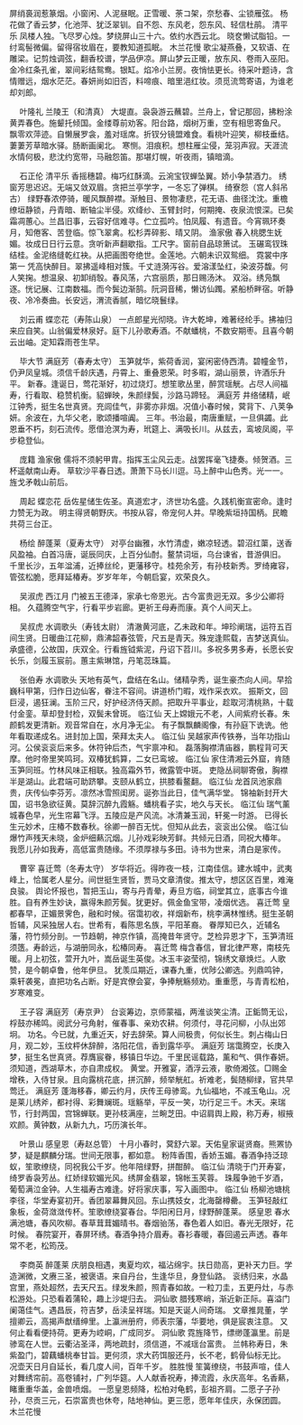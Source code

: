 <!-- { "loadSidebar": true } -->
屏绡裛润惹篆烟。小窗闲、人泥昼眠。正雪暖、荼コ架，奈愁春、尘锁雁弦。 
杨花做了香云梦，化池萍、犹泛翠钏。自不怨、东风老，怨东风、轻信杜鹃。 
清平乐
凤楼人独。飞尽罗心烛。梦绕屏山三十六。依约水西云北。 
晓奁懒试脂铅。一纣鸾髻微偏。留得宿妆眉在，要教知道孤眠。 
木兰花慢
歌尘凝燕叠，又软语、在雕梁。记剪烛调弦，翻香校谱，学品伊凉。屏山梦云正暖，放东风、卷雨入巫阳。金冷红条孔雀，翠间彩结鸳鸯。银缸。焰冷小兰房。夜悄怯更长。待采叶题诗，含情赠远，烟水茫茫。春妍尚如旧否，料啼痕、暗里浥红妆。须觅流莺寄语，为谁老却刘郎。 

　
叶隆礼
兰陵王（和清真）
大堤直。袅袅游云蘸碧。兰舟上，曾记那回，拂粉涂黄弄春色。施颦托倾国。金缕尊前劝客。阳台路，烟树万重，空有相思寄鱼尺。 
飘零欢萍迹。自懒展罗衾，羞对瑶席。折钗分镜盟难食。看桃叶迎笑，柳枝垂结。萋萋芳草暗水驿。肠断画阑北。 
寒恻。泪痕积。想柱雁尘侵，笼羽声寂。天涯流水情何极，悲沈约宽带，马融怨笛。那堪灯幌，听夜雨，镇暗滴。 

　
石正伦
清平乐
香摇穗碧。梅巧红酥滴。云涴宝钗蝉坠翼。娇小争禁酒力。 
绣窗芳思迟迟。无端又敛双眉。贪把兰亭学字，一冬忘了弹棋。 
绮寮怨（宫人斜吊古）
绿野春浓停骑，暖风飘醉襟。渐触目、景物凄悲，花无语、曲径沈沈。重檐缭垣静锁，丹青暗、断轴尘半侵。欢绛纱、玉臂封时，何期掩、夜泉流恨深。已矣霜凋蕙心。兰昌旧事，云容好信难寻。伫立孤吟。怕凤履、有遗音。今宵珮环奏月，知倦客、苦登临。惊飞翠禽。松杉弄碎影、晴又阴。 
渔家傲
春入桃腮生妩媚。妆成日日行云意。贪听新声翻歇指。工尺字。窗前自品琼箫试。 
玉碾鸾钗珠结桂。金泥络缝乾红袂。从把画图夸绝世。金莲地。六朝未识双鸳细。 
霓裳中序第一
凭高快醉目。翠拂遥峰相对簇。千丈涟漪泻谷。爱溶漾坠红，染波芬馥。何人笑掬。想温泉、初卸绡彀。春风荡，六宫丽质，那日赐汤沐。 
双浴。绣凫飘逐。恍记展、江南数福。而今鬓边渐鹄。阮洞音稀，懒访仙躅。紧船桥畔宿。听静夜、冷冷奏曲。长安远，渭流香腻，暗忆晓鬟绿。 

　
刘云甫
蝶恋花（寿陈山泉）
一点郎星光彻晓。许大乾坤，难著经纶手。拂袖归来应自笑。山翁偏爱林泉好。庭下儿孙歌寿酒。不献蟠桃，不数安期枣。且喜今朝云出岫。定知霖雨苍生早。 

　
毕大节
满庭芳（春寿太守）
玉笋就华，紫荷香润，宴闲密侍西清。碧幢金节，仍尹凤皇城。须信千龄庆遇，丹霄上、重叠恩荣。时多暇，湖山丽景，许酒乐升平。 
新春。逢诞日，莺花渐好，初过烧灯。想笙歌丛里，醉赏瑶觥。占尽人间福寿，行看取、稳赞机衡。貂蝉映，朱颜绿鬓，沙路马蹄轻。 
满庭芳
井络储精，岷江钟秀，挺生名世真贤。充闾佳气，非雾亦非烟。况值小春时候，蓂背下、八荚争妍。余波在，九华父老，歌颂播喧阗。 
三年。书治最，南唐重赋，一旦俱蠲。此恩垂不朽，刻石流传。愿借沧溟为寿，玳筵上、满吸长川。从兹去，鸾坡凤阁，平步稳登仙。 

　
庞籍
渔家傲
儒将不须躬甲胄。指挥玉尘风云走。战罢挥毫飞捷奏。倾贺酒。三杯遥献南山寿。 
草软沙平春日透。萧萧下马长川逗。马上醉中山色秀。光一一。旌戈矛戟山前后。 

　
周起
蝶恋花
岳佐星储生佐圣。真道宏才，济世功名盛。久践机衡宣密命。逢时力赞无为政。 
明主得贤朝野庆。书按从容，帝宠何人并。早晚紫垣持国柄。民瞻共荷三台正。 

　
杨绘
醉蓬莱（夏寿太守）
对亭台幽雅，水竹清虚，嫩凉轻透。碧沼红蕖，送香风盈袖。白首冯唐，诞辰同庆，上百分仙酎。鳌禁词垣，乌台谏省，昔游俱旧。 
千里长沙，五年湓浦，近捧丝纶，更藩移守。桂苑余芳，有孙枝新秀。罗绮雍容，管弦松脆，愿拜延椿寿。岁岁年年，今朝启宴，欢荣良久。 

　
吴淑虎
西江月
门被五王德泽，家承七帝恩光。古今富贵迥无双。多少公卿将相。 
久蕴腾空气宇，行看平步岩廊。更祈王母寿而康。真个人间天上。 

　
吴叔虎
水调歌头（寿钱太尉）
清澈黄河底，乙未政和年。坤珍阐瑞，运符五百间生贤。日暖曲江花柳，鼎沸韶春弦管，尺五是青天。殊宠逢熙载，吉梦送真仙。 
承盛德，公故国，庆双全。行看旌钺紫泥，丹诏下苕川。多祝多男多寿，长愿长安长乐，剑履玉宸前。蕙主紫琳馆，丹笔蕊珠篇。 

　
张伯寿
水调歌头
天地有英气，盘结在名山。储精孕秀，诞生豪杰向人间。早拾巍科甲第，归作日边仙客，眷注不容间。讲道桥门暇，戏作采衣欢。 
振斯文，回巨浸，遏狂澜。玉阶三尺，好护经济侍天颜。把取升平事业，趁取河清桃熟，十载付金銮。草却登封检，双鬓未曾斑。 
临江仙
天上嫦娥元不老，人间紫府长春。朱颜鹤发更清新。观音常自在，水月净无尘。 
有子飘飘麟阁像，有孙庭下诜诜。他年看取递成名。进封加上国，荣拜太夫人。 
临江仙
吴越家声传铁券，当年功指山河。公侯衮衮后来多。休符钟后杰，气宇禀冲和。 
磊落胸襟清庙器，鹏程背可天摩。他时帝里笑鸣珂。双椿犹鹤算，二女已鸾坡。 
临江仙
家住清湘云外窟，肯随玉笋同班。竹林风味正相联。独高霜外节，微露管中斑。 
吏隐丛祠聊寄傲，胸襟半是湖山。此君端可助跻攀。支颐从鹤立，拱膝看鳌翻。 
临江仙
龙首凤池家鼎贵，庆传仙李芬芳。凛然冰雪照闺房。诞弥当此日，佳气满华堂。 
锦袖新封开大国，诏书急欲征黄。莫辞沉醉九霞觞。蟠桃看子实，地久与天长。 
临江仙
瑞气薰城春色早，光生帘幕飞浮。五陵应是产风流。冰清兼玉润，轩冕一时游。 
已得长生元妙术，庄椿不数春秋。徐卿一醉百无忧。但知从此去，衮衮出公侯。 
临江仙
爆竹声残天未晓，金炉细爇沉烟。儿孙戏彩映芳鲜。共倾元日酒，同祝大椿年。 
我愿儿孙如我寿，高低富贵随缘。不须厚禄与多田。诗书为世来，清白是家传。 

　
曹宰
喜迁莺（冬寿太守）
岁华将近。得昨夜一枝，江南佳信。建水城中，武夷峰上，恰属老人星分。间世挺生贤哲，贾马文章清俊。推太守，想区区百里，难淹良骏。 
舆论怀报也，暂把玉山，寄与丹青晕，寿旦方临，祠堂其立，底事古今谁胜。自有养生妙诀，赢得朱颜芳鬓。犹更好。佩金鱼宝带，凌烟优选。 
喜迁莺
皇都春早，正媚景霁色，融和时候。宿霭初收，祥烟新布，桃李满林惟绣。挺生圣朝哲辅，风采独居人右。世希有，看陈思名族，平阳革裔。 
眷厚知已久，近辅名藩，符竹频分剖。一节趋朝，神京作镇，高掩昔年贤守。芝检异恩才下，玉笋清班须簉。寿龄远，与湖册同永，松椿同寿。 
喜迁莺
梅含春信，冒北律严寒，南枝先暖。月上初弦，萱开九叶，嵩岳诞生英俊。冰玉丰姿莹彻，锦绣文章焕烂。人歌赞，是今朝卓鲁，他年伊旦。 
犹羡瓜期近，课春九重，优陟公卿选。列鼎鸣钟，乘轩袭冕，直把功名占断。好是宾僚会宴，争捧觥觞频劝。重重愿，与青青松柏，岁寒难变。 

　
王子容
满庭芳（寿京尹）
台衮筹边，京师蒙福，两淮谈笑尘清。正銗筒无讼，桴鼓亦稀鸣。阅武分弓角射，催春事、亲劝农耕。何须付，寻花问柳，小队出郊坰。 
功名。今已就，九重近天，好去辞荣。算人间极贵，何似长生。刺占梅山日月，观二妙，玉纹枰休辞醉，洛阳花信，香到露华亭。 
满庭芳
瑞霭腾空，长庚入梦，挺生名世真贤。荐膺宸眷，移镇日华边。千里民谣载路，薰和气、俱作春妍。须知道，西湖草木，亦自肃成权。 
黄堂。开雅宴，酒浮云液，歌倚湘弦。□赐金增秩，入侍甘泉。且向露桃花底，拼沉醉，频举觥舡。祈难老，鬓随柳绿，官共早莺迁。 
满庭芳
蓬海移春，卿云约月，庆传王母骖鸾。九仙福地，不减玉龟山。况是莱儿绣斧，都衬得、彩舞斓斑。瑶觞举，平反一笑，功行足三千。木天。来瑞节，行封两国，宫锦蝉联。更孙枝满座，兰畹芝田。中诏肩舆上殿，称万寿，椒掖欢颜。黄钟数，从新九九，巧历演长年。 

　
叶景山
感皇恩（寿赵总管）
十月小春时，蓂舒六翠。天佑皇家诞贤裔。熊罴协梦，疑是麒麟分瑞。世间无限事，都如意。 
粉阵香围，香娇玉媚。春酒争持泛琼蚁，笙歌缭绕，同祝我公千岁。他年陪绿野，拼酣醉。 
临江仙
清晓于门开寿宴，绮罗香袅芳丛。红娇绿软媚光风。绣屏金翡翠，锦帐玉芙蓉。 
珠履争驰千岁酒，葡萄满泣金钟。人生福寿古难逢。好将家庆事，写入画图中。 
临江仙
杨柳池塘桃李径，华堂寿宴初开。香团翠幕舞风回。东山携妓女，北海罄樽罍。 
玉笋轻敲红象板，金荷潋潋传杯。笙歌缭绕宴春台。华阳闲日月，绿野醉蓬莱。 
感皇恩
春水满池塘，春风吹柳。春草茸茸媚晴书。春烟骀荡，春色着人如旧。春光无限好，花时候。 
春院宴开，春屏环绣。春酒争持介眉寿。春衫春暖，春回遏云声透。春年常不老，松筠茂。 

　
李商英
醉蓬莱
庆朋良相遇，夷夏均欢，福沾绵宇。扶日勋高，更补天力巨。学造渊微，文赓三圣，被褒语。来自丹台，生逢华旦，身登仙路。 
衮绣归来，水晶宫里，燕处超然，去天尺五。绿发朱颜，照青春如故。一粒刀圭，五更丹灶，与赤松游处。只恐看着蒲轮，趣上沙堤归去。 
洞仙歌
腊残寒峭，渐近新正际。喜溢门阑蔼佳气。遇昌辰，符吉梦，岳渎呈祥瑞。知是天诞人间奇瑞。 
文章推晁董，学擅卿云，高揭声猷缙绅里。上瀛洲册府，师表宗藩，华要地，俱是宸衷注意。 
又何止看看便持荷。更寿为崆峒，广成同岁。 
洞仙歌
霓旌降节，缥缈蓬瀛里。前是骖鸾在人世。云衢沾圣泽，两地疏封，须信道，不减瑶台富贵。 
兰帏称寿日，朱紫盈门，碧藕蟠桃奉甘旨。更何须，求大药饵服还丹，长不老，鹤骨仙标无比。 
况壶天日月自延长，看几度人间，百年千岁。 
胜胜慢
笙簧缭绕，书鼓声喧，佳人对舞绣帘前。高卷铺衬，广列华筵。人人献香祝寿，捧流霞，永庆高年。名香爇，睹重重华盖，金兽喷烟。 
一愿皇恩频降，松柏对龟鹤，彭祖齐肩。二愿子子孙孙，尽贡三元，石崇富贵也休夸，陆地神仙。更三愿，愿年年佳庆，永保团圆。 
木兰花慢
